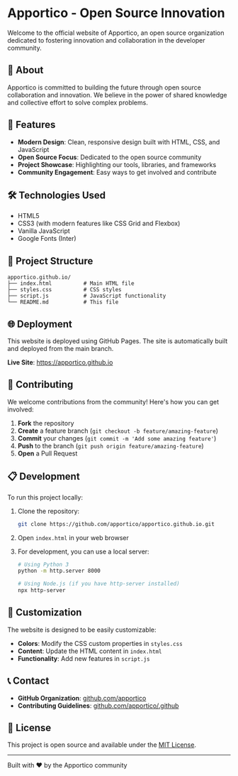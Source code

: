 # Apportico - Open Source Innovation

Welcome to the official website of Apportico, an open source organization dedicated to fostering innovation and collaboration in the developer community.

## 🌟 About

Apportico is committed to building the future through open source collaboration and innovation. We believe in the power of shared knowledge and collective effort to solve complex problems.

## 🚀 Features

- **Modern Design**: Clean, responsive design built with HTML, CSS, and JavaScript
- **Open Source Focus**: Dedicated to the open source community
- **Project Showcase**: Highlighting our tools, libraries, and frameworks
- **Community Engagement**: Easy ways to get involved and contribute

## 🛠️ Technologies Used

- HTML5
- CSS3 (with modern features like CSS Grid and Flexbox)
- Vanilla JavaScript
- Google Fonts (Inter)

## 📁 Project Structure

```
apportico.github.io/
├── index.html          # Main HTML file
├── styles.css          # CSS styles
├── script.js           # JavaScript functionality
└── README.md           # This file
```

## 🌐 Deployment

This website is deployed using GitHub Pages. The site is automatically built and deployed from the main branch.

**Live Site**: https://apportico.github.io

## 🤝 Contributing

We welcome contributions from the community! Here's how you can get involved:

1. **Fork** the repository
2. **Create** a feature branch (`git checkout -b feature/amazing-feature`)
3. **Commit** your changes (`git commit -m 'Add some amazing feature'`)
4. **Push** to the branch (`git push origin feature/amazing-feature`)
5. **Open** a Pull Request

## 📋 Development

To run this project locally:

1. Clone the repository:
   ```bash
   git clone https://github.com/apportico/apportico.github.io.git
   ```

2. Open `index.html` in your web browser

3. For development, you can use a local server:
   ```bash
   # Using Python 3
   python -m http.server 8000
   
   # Using Node.js (if you have http-server installed)
   npx http-server
   ```

## 🎨 Customization

The website is designed to be easily customizable:

- **Colors**: Modify the CSS custom properties in `styles.css`
- **Content**: Update the HTML content in `index.html`
- **Functionality**: Add new features in `script.js`

## 📞 Contact

- **GitHub Organization**: [github.com/apportico](https://github.com/apportico)
- **Contributing Guidelines**: [github.com/apportico/.github](https://github.com/apportico/.github)

## 📄 License

This project is open source and available under the [MIT License](LICENSE).

---

Built with ❤️ by the Apportico community
